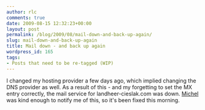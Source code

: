 ```yaml
---
author: rlc
comments: true
date: 2009-08-15 12:32:23+00:00
layout: post
permalink: /blog/2009/08/mail-down-and-back-up-again/
slug: mail-down-and-back-up-again
title: Mail down - and back up again
wordpress_id: 165
tags:
- Posts that need to be re-tagged (WIP)
---
```


I changed my hosting provider a few days ago, which implied changing the DNS provider as well. As a result of this - and my forgetting to set the MX entry correctly, the mail service for landheer-cieslak.com was down. [Michel](http://michelf.ca) was kind enough to notify me of this, so it's been fixed this morning.
